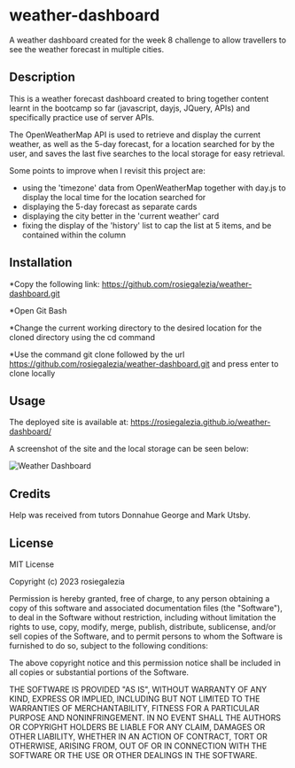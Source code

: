# weather-dashboard
A weather dashboard created for the week 8 challenge to allow travellers to see the weather forecast in multiple cities.

## Description

This is a weather forecast dashboard created to bring together content learnt in the bootcamp so far (javascript, dayjs, JQuery, APIs) and specifically practice use of server APIs.

The OpenWeatherMap API is used to retrieve and display the current weather, as well as the 5-day forecast, for a location searched for by the user, and saves the last five searches to the local storage for easy retrieval.

Some points to improve when I revisit this project are:
* using the 'timezone' data from OpenWeatherMap together with day.js to display the local time for the location searched for
* displaying the 5-day forecast as separate cards
* displaying the city better in the 'current weather' card
* fixing the display of the 'history' list to cap the list at 5 items, and be contained within the column


## Installation

*Copy the following link: https://github.com/rosiegalezia/weather-dashboard.git

*Open Git Bash

*Change the current working directory to the desired location for the cloned directory using the cd command

*Use the command git clone followed by the url https://github.com/rosiegalezia/weather-dashboard.git and press enter to clone locally

## Usage

The deployed site is available at: https://rosiegalezia.github.io/weather-dashboard/

A screenshot of the site and the local storage can be seen below:

![Weather Dashboard](../weather-dashboard/Assets/Screenshot.png)


## Credits

Help was received from tutors Donnahue George and Mark Utsby.

## License

MIT License

Copyright (c) 2023 rosiegalezia

Permission is hereby granted, free of charge, to any person obtaining a copy
of this software and associated documentation files (the "Software"), to deal
in the Software without restriction, including without limitation the rights
to use, copy, modify, merge, publish, distribute, sublicense, and/or sell
copies of the Software, and to permit persons to whom the Software is
furnished to do so, subject to the following conditions:

The above copyright notice and this permission notice shall be included in all
copies or substantial portions of the Software.

THE SOFTWARE IS PROVIDED "AS IS", WITHOUT WARRANTY OF ANY KIND, EXPRESS OR
IMPLIED, INCLUDING BUT NOT LIMITED TO THE WARRANTIES OF MERCHANTABILITY,
FITNESS FOR A PARTICULAR PURPOSE AND NONINFRINGEMENT. IN NO EVENT SHALL THE
AUTHORS OR COPYRIGHT HOLDERS BE LIABLE FOR ANY CLAIM, DAMAGES OR OTHER
LIABILITY, WHETHER IN AN ACTION OF CONTRACT, TORT OR OTHERWISE, ARISING FROM,
OUT OF OR IN CONNECTION WITH THE SOFTWARE OR THE USE OR OTHER DEALINGS IN THE
SOFTWARE.
